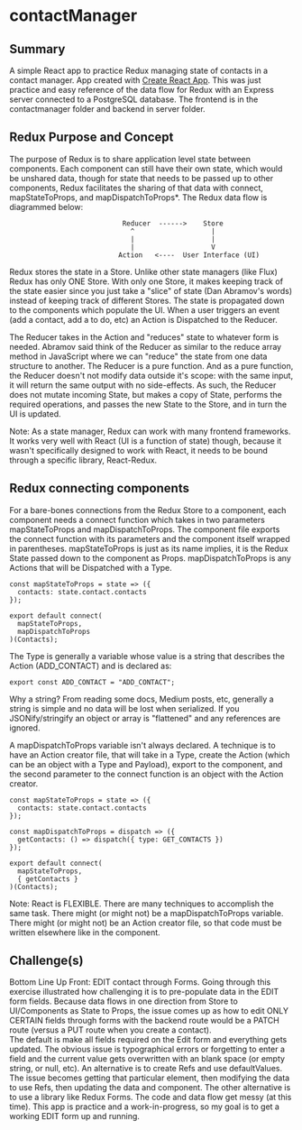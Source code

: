 # contactManager

## Summary
A simple React app to practice Redux managing state of contacts in a contact manager. App created with [Create React App](https://github.com/facebook/create-react-app).
This was just practice and easy reference of the data flow for Redux with an Express server connected to a PostgreSQL database.
The frontend is in the contactmanager folder and backend in server folder.

## Redux Purpose and Concept
The purpose of Redux is to share application level state between components. Each component can still have their own state,
which would be unshared data, though for state that needs to be passed up to other components, Redux facilitates the sharing 
of that data with connect, mapStateToProps, and mapDispatchToProps*. 
The Redux data flow is diagrammed below: 

                                Reducer  ------>    Store
                                  ^                   |
                                  |                   |
                                  |                   V
                               Action   <----  User Interface (UI)

Redux stores the state in a Store. Unlike other state managers (like Flux) Redux has only ONE Store. With only one Store, 
it makes keeping track of the state easier since you just take a "slice" of state (Dan Abramov's words) instead of keeping 
track of different Stores.  The state is propagated down to the components which populate the UI. When a user triggers
an event (add a contact, add a to do, etc) an Action is Dispatched to the Reducer. 

The Reducer takes in the Action and "reduces" state to whatever form is needed. Abramov said think of the Reducer as
similar to the reduce array method in JavaScript where we can "reduce" the state from one data structure to another.
The Reducer is a pure function. And as a pure function, the Reducer doesn't not modify data outside it's scope: 
with the same input, it will return the same output with no side-effects. As such, the Reducer does not mutate incoming 
State, but makes a copy of State, performs the required operations, and passes the new State to the Store, 
and in turn the UI is updated. 

Note: As a state manager, Redux can work with many frontend frameworks. It works very well with React (UI is a
function of state) though, because it wasn't specifically designed to work with React, it needs to be bound through
a specific library, React-Redux. 

## Redux connecting components
For a bare-bones connections from the Redux Store to a component, each component needs a connect function which takes 
in two parameters mapStateToProps and mapDispatchToProps. The component file exports the connect function with its parameters
and the component itself wrapped in parentheses.  mapStateToProps is just as its name implies, it is the Redux State passed down
to the component as Props. mapDispatchToProps is any Actions that will be Dispatched with a Type. 

```
const mapStateToProps = state => ({
  contacts: state.contact.contacts
});

export default connect(
  mapStateToProps,
  mapDispatchToProps
)(Contacts);
```

The Type is generally a variable whose value is a string that describes the Action (ADD_CONTACT) and is declared 
as:
```
export const ADD_CONTACT = "ADD_CONTACT";
```

Why a string? From reading some docs, Medium posts, etc, generally a string is simple and no data will be lost when serialized. 
If you JSONify/stringify an object or array is "flattened" and any references are ignored. 

A mapDispatchToProps variable isn't always declared. A technique is to have an Action creator file, that will take in a Type,
create the Action (which can be an object with a Type and Payload), export to the component, and the second parameter
to the connect function is an object with the Action creator. 

```
const mapStateToProps = state => ({
  contacts: state.contact.contacts
});

const mapDispatchToProps = dispatch => ({
  getContacts: () => dispatch({ type: GET_CONTACTS })
});

export default connect(
  mapStateToProps,
  { getContacts }
)(Contacts);
```

Note: React is FLEXIBLE. There are many techniques to accomplish the same task. There might (or might not) be a 
mapDispatchToProps variable. There might (or might not) be an Action creator file, so that code must be written elsewhere
like in the component. 

## Challenge(s)
Bottom Line Up Front: EDIT contact through Forms. Going through this exercise illustrated how challenging it is
to pre-populate data in the EDIT form fields.  Because data flows in one direction from Store to UI/Components 
as State to Props, the issue comes up as how to edit ONLY CERTAIN fields through forms with the backend route 
would be a PATCH route (versus a PUT route when you create a contact).   
The default is make all fields required on the Edit form and everything gets updated. The obvious issue is typographical
errors or forgetting to enter a field and the current value gets overwritten with an blank 
space (or empty string, or null, etc).
An alternative is to create Refs and use defaultValues. The issue becomes getting that particular
element, then modifying the data to use Refs, then updating the data and component. The other alternative is to use a 
library like Redux Forms. The code and data flow get messy (at this time). This app is practice and a work-in-progress,
so my goal is to get a working EDIT form up and running.


